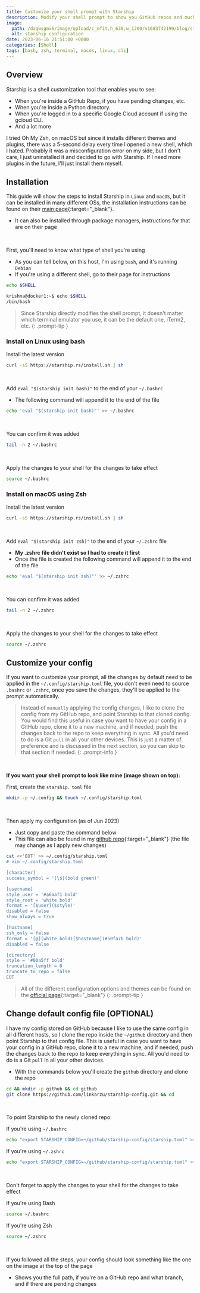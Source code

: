 ```yaml
---
title: Customize your shell prompt with Starship
description: Modify your shell prompt to show you GitHub repos and much more using Starship.
image:
  path: /daqwsgmx6/image/upload/c_mfit,h_630,w_1200/v1683742199/blog/starship-config.png
  alt: starship configuration
date: 2023-06-16 21:51:00 +0000
categories: [Shell]
tags: [bash, zsh, terminal, macos, linux, cli]
---
```


## Overview

Starship is a shell customization tool that enables you to see:
- When you're inside a GitHub Repo, if you have pending changes, etc.
- When you're inside a Python directory.
- When you're logged in to a specific Google Cloud account if using the gcloud CLI.
- And a lot more

I tried Oh My Zsh, on macOS but since it installs different themes and plugins, there was a 5-second delay every time I opened a new shell, which I hated. Probably it was a misconfiguration error on my side, but I don't care, I just uninstalled it and decided to go with Starship. If I need more plugins in the future, I'll just install them myself.

## Installation

This guide will show the steps to install Starship in `Linux` and `macOS`, but it can be installed in many different OSs, the installation instructions can be found on their [main page](https://starship.rs){:target="_blank"}.
- It can also be installed through package managers, instructions for that are on their page

&emsp;
&emsp;

First, you'll need to know what type of shell you're using
- As you can tell below, on this host, I'm using `bash`, and it's running `Debian`
- If you're using a different shell, go to their page for instructions

```bash
echo $SHELL
```

```bash
krishna@docker1:~$ echo $SHELL
/bin/bash
```

> Since Starship directly modifies the shell prompt, it doesn't matter which terminal emulator you use, it can be the default one, iTerm2, etc.
{: .prompt-tip }

### Install on Linux using bash

Install the latest version

```bash
curl -sS https://starship.rs/install.sh | sh
```

&emsp;
&emsp;

Add `eval "$(starship init bash)"` to the end of your `~/.bashrc`
- The following command will append it to the end of the file

```bash
echo 'eval "$(starship init bash)"' >> ~/.bashrc
```

&emsp;
&emsp;

You can confirm it was added

```bash
tail -n 2 ~/.bashrc
```

&emsp;
&emsp;

Apply the changes to your shell for the changes to take effect

```bash
source ~/.bashrc
```

### Install on macOS using Zsh

Install the latest version

```bash
curl -sS https://starship.rs/install.sh | sh
```

&emsp;
&emsp;

Add `eval "$(starship init zsh)"` to the end of your `~/.zshrc` file
- **My .zshrc file didn't exist so I had to create it first**
- Once the file is created the following command will append it to the end of the file

```bash
echo 'eval "$(starship init zsh)"' >> ~/.zshrc
```

&emsp;
&emsp;

You can confirm it was added

```bash
tail -n 2 ~/.zshrc
```

&emsp;
&emsp;

Apply the changes to your shell for the changes to take effect

```bash
source ~/.zshrc
```

## Customize your config

If you want to customize your prompt, all the changes by default need to be applied in the `~/.config/starship.toml` file, you don't even need to source `.bashrc` or `.zshrc`, once you save the changes, they'll be applied to the prompt automatically.

> Instead of `manually` applying the config changes, I like to clone the config from my GitHub repo, and point Starship to that cloned config. You would find this useful in case you want to have your config in a GitHub repo, clone it to a new machine, and if needed, push the changes back to the repo to keep everything in sync. All you'd need to do is a Git `pull` in all your other devices. This is just a matter of preference and is discussed in the next section, so you can skip to that section if needed.
{: .prompt-info }

&emsp;
&emsp;

**If you want your shell prompt to look like mine (image shown on top):**

First, create the `starship.` `toml` file

```bash
mkdir -p ~/.config && touch ~/.config/starship.toml
```

&emsp;
&emsp;

Then apply my configuration (as of Jun 2023)
- Just copy and paste the command below
- This file can also be found in my [github repo](https://raw.githubusercontent.com/linkarzu/starship-config/master/starship.toml){:target="_blank"} (the file may change as I apply new changes)

```bash
cat <<'EOT' >> ~/.config/starship.toml
# vim ~/.config/starship.toml

[character]
success_symbol = '[\$](bold green)'

[username]
style_user = '#a6aaf1 bold'
style_root = 'white bold'
format = '[$user]($style)'
disabled = false
show_always = true

[hostname]
ssh_only = false
format = '[@](white bold)[$hostname](#50fa7b bold)'
disabled = false

[directory]
style = '#00a5ff bold'
truncation_length = 0
truncate_to_repo = false
EOT
```

> All of the different configuration options and themes can be found on the [official page](https://starship.rs/config/){:target="_blank"}
{: .prompt-tip }


## Change default config file (OPTIONAL)
I have my config stored on GitHub because I like to use the same config in all different hosts, so I clone the repo inside the `~/github` directory and then point Starship to that config file. This is useful in case you want to have your config in a GitHub repo, clone it to a new machine, and if needed, push the changes back to the repo to keep everything in sync. All you'd need to do is a Git `pull` in all your other devices.
- With the commands below you'll create the `github` directory and clone the repo

```bash
cd && mkdir -p github && cd github
git clone https://github.com/linkarzu/starship-config.git && cd
```

&emsp;
&emsp;

To point Starship to the newly cloned repo:

If you're using `~/.bashrc`

```bash
echo "export STARSHIP_CONFIG=~/github/starship-config/starship.toml" >> ~/.bashrc
```

If you're using `~/.zshrc`

```bash
echo "export STARSHIP_CONFIG=~/github/starship-config/starship.toml" >> ~/.zshrc
```

&emsp;
&emsp;

Don't forget to apply the changes to your shell for the changes to take effect

If you're using Bash

```bash
source ~/.bashrc
```

If you're using Zsh

```bash
source ~/.zshrc
```

&emsp;
&emsp;

If you followed all the steps, your config should look something like the one on the image at the top of the page
- Shows you the full path, if you're on a GitHub repo and what branch, and if there are pending changes

